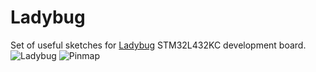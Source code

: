 # Ladybug
Set of useful sketches for [Ladybug](https://www.tindie.com/products/TleraCorp/ladybug-stm32l432-development-board/) STM32L432KC development board.
![Ladybug](https://d3s5r33r268y59.cloudfront.net/32456/products/thumbs/2016-12-19T01:15:07.504Z-Ladybug.v01c.top.jpg.855x570_q85_pad_rcrop.jpg)
![Pinmap](https://d3s5r33r268y59.cloudfront.net/32456/products/thumbs/2017-01-10T02:09:24.397Z-Ladybug_Pinmap.png.855x570_q85_pad_rcrop.png)
